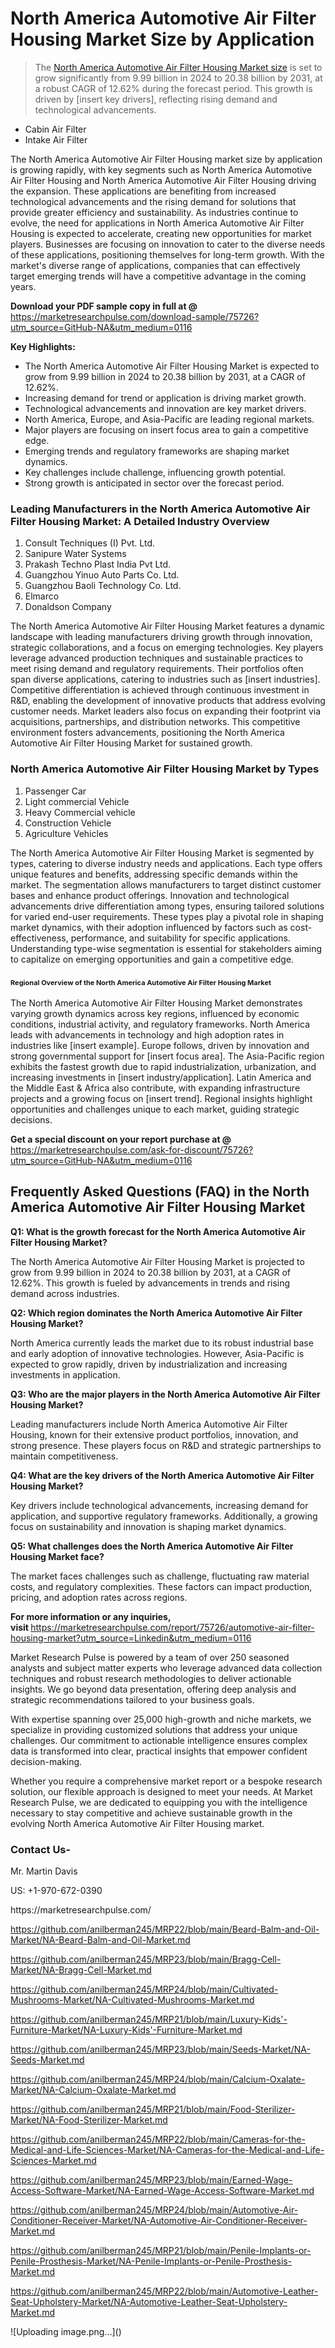 <h1>North America Automotive Air Filter Housing Market&nbsp;Size by Application</h1><blockquote><p>The <a href="https://marketresearchpulse.com/download-sample/75726?utm_source=GitHub-NA&amp;utm_medium=0116">North America Automotive Air Filter Housing Market size</a> is set to grow significantly from 9.99 billion in 2024 to 20.38 billion by 2031, at a robust CAGR of 12.62% during the forecast period. This growth is driven by [insert key drivers], reflecting rising demand and technological advancements.</p></blockquote><ul><li>Cabin Air Filter<li> Intake Air Filter</li></ul><p>The North America Automotive Air Filter Housing market size by application is growing rapidly, with key segments such as North America Automotive Air Filter Housing and North America Automotive Air Filter Housing driving the expansion. These applications are benefiting from increased technological advancements and the rising demand for solutions that provide greater efficiency and sustainability. As industries continue to evolve, the need for applications in North America Automotive Air Filter Housing is expected to accelerate, creating new opportunities for market players. Businesses are focusing on innovation to cater to the diverse needs of these applications, positioning themselves for long-term growth. With the market's diverse range of applications, companies that can effectively target emerging trends will have a competitive advantage in the coming years.</p><p><strong>Download your PDF sample copy in full at @ </strong><a href="https://marketresearchpulse.com/download-sample/75726?utm_source=GitHub-NA&amp;utm_medium=0116">https://marketresearchpulse.com/download-sample/75726?utm_source=GitHub-NA&amp;utm_medium=0116</a></p><p><strong>Key Highlights: </strong></p><ul><li>The North America Automotive Air Filter Housing Market is expected to grow from 9.99 billion in 2024 to 20.38 billion by 2031, at a CAGR of 12.62%.</li><li>Increasing demand for trend or application is driving market growth.</li><li>Technological advancements and innovation are key market drivers.</li><li>North America, Europe, and Asia-Pacific are leading regional markets.</li><li>Major players are focusing on insert focus area to gain a competitive edge.</li><li>Emerging trends and regulatory frameworks are shaping market dynamics.</li><li>Key challenges include challenge, influencing growth potential.</li><li>Strong growth is anticipated in sector over the forecast period.</li></ul><h3>Leading Manufacturers in the North America Automotive Air Filter Housing Market: A Detailed Industry Overview</h3><ol><li>Consult Techniques (I) Pvt. Ltd.</li><li>Sanipure Water Systems</li><li>Prakash Techno Plast India Pvt Ltd.</li><li>Guangzhou Yinuo Auto Parts Co. Ltd.</li><li>Guangzhou Baoli Technology Co. Ltd.</li><li>Elmarco</li><li>Donaldson Company</li></ol><div class="flex max-w-full flex-col flex-grow"><div class="min-h-8 text-message flex w-full flex-col items-end gap-2 whitespace-normal break-words [.text-message+&amp;]:mt-5" dir="auto" data-message-author-role="assistant" data-message-id="fd8432e4-4910-450d-b182-61b7bfb0a01f" data-message-model-slug="gpt-4o"><div class="flex w-full flex-col gap-1 empty:hidden first:pt-[3px]"><div class="markdown prose w-full break-words dark:prose-invert light"><p>The North America Automotive Air Filter Housing Market features a dynamic landscape with leading manufacturers driving growth through innovation, strategic collaborations, and a focus on emerging technologies. Key players leverage advanced production techniques and sustainable practices to meet rising demand and regulatory requirements. Their portfolios often span diverse applications, catering to industries such as [insert industries]. Competitive differentiation is achieved through continuous investment in R&amp;D, enabling the development of innovative products that address evolving customer needs. Market leaders also focus on expanding their footprint via acquisitions, partnerships, and distribution networks. This competitive environment fosters advancements, positioning the North America Automotive Air Filter Housing Market for sustained growth.</p></div></div></div></div><h3>North America Automotive Air Filter Housing Market by Types</h3><ol><li>Passenger Car<li> Light commercial Vehicle<li> Heavy Commercial vehicle<li> Construction Vehicle<li> Agriculture Vehicles</li></ol><div class="flex max-w-full flex-col flex-grow"><div class="min-h-8 text-message flex w-full flex-col items-end gap-2 whitespace-normal break-words [.text-message+&amp;]:mt-5" dir="auto" data-message-author-role="assistant" data-message-id="084470be-0bb7-4664-bddf-5156b4f41249" data-message-model-slug="gpt-4o-mini"><div class="flex w-full flex-col gap-1 empty:hidden first:pt-[3px]"><div class="markdown prose w-full break-words dark:prose-invert light"><p>The North America Automotive Air Filter Housing Market is segmented by types, catering to diverse industry needs and applications. Each type offers unique features and benefits, addressing specific demands within the market. The segmentation allows manufacturers to target distinct customer bases and enhance product offerings. Innovation and technological advancements drive differentiation among types, ensuring tailored solutions for varied end-user requirements. These types play a pivotal role in shaping market dynamics, with their adoption influenced by factors such as cost-effectiveness, performance, and suitability for specific applications. Understanding type-wise segmentation is essential for stakeholders aiming to capitalize on emerging opportunities and gain a competitive edge.</p></div></div></div></div><h3><span style="font-size: 11px;">Regional Overview of the North America Automotive Air Filter Housing Market</span></h3><div class="flex max-w-full flex-col flex-grow"><div class="min-h-8 text-message flex w-full flex-col items-end gap-2 whitespace-normal break-words [.text-message+&amp;]:mt-5" dir="auto" data-message-author-role="assistant" data-message-id="e9038762-ce64-4e30-91c9-9bd413514231" data-message-model-slug="gpt-4o-mini"><div class="flex w-full flex-col gap-1 empty:hidden first:pt-[3px]"><div class="markdown prose w-full break-words dark:prose-invert light"><p>The North America Automotive Air Filter Housing Market demonstrates varying growth dynamics across key regions, influenced by economic conditions, industrial activity, and regulatory frameworks. North America leads with advancements in technology and high adoption rates in industries like [insert example]. Europe follows, driven by innovation and strong governmental support for [insert focus area]. The Asia-Pacific region exhibits the fastest growth due to rapid industrialization, urbanization, and increasing investments in [insert industry/application]. Latin America and the Middle East &amp; Africa also contribute, with expanding infrastructure projects and a growing focus on [insert trend]. Regional insights highlight opportunities and challenges unique to each market, guiding strategic decisions.</p></div></div></div></div><p><strong>Get a special discount on your report purchase at @ </strong><a href="https://marketresearchpulse.com/ask-for-discount/75726?utm_source=GitHub-NA&amp;utm_medium=0116">https://marketresearchpulse.com/ask-for-discount/75726?utm_source=GitHub-NA&amp;utm_medium=0116</a></p><h2>Frequently Asked Questions (FAQ) in the North America Automotive Air Filter Housing Market</h2><p><strong>Q1: What is the growth forecast for the North America Automotive Air Filter Housing Market?</strong></p><p>The North America Automotive Air Filter Housing Market is projected to grow from 9.99 billion in 2024 to 20.38 billion by 2031, at a CAGR of 12.62%. This growth is fueled by advancements in trends and rising demand across industries.</p><p><strong>Q2: Which region dominates the North America Automotive Air Filter Housing Market?</strong></p><p>North America currently leads the market due to its robust industrial base and early adoption of innovative technologies. However, Asia-Pacific is expected to grow rapidly, driven by industrialization and increasing investments in application.</p><p><strong>Q3: Who are the major players in the North America Automotive Air Filter Housing Market?</strong></p><p>Leading manufacturers include North America Automotive Air Filter Housing, known for their extensive product portfolios, innovation, and strong presence. These players focus on R&amp;D and strategic partnerships to maintain competitiveness.</p><p><strong>Q4: What are the key drivers of the North America Automotive Air Filter Housing Market?</strong></p><p>Key drivers include technological advancements, increasing demand for application, and supportive regulatory frameworks. Additionally, a growing focus on sustainability and innovation is shaping market dynamics.</p><p><strong>Q5: What challenges does the North America Automotive Air Filter Housing Market face?</strong></p><p>The market faces challenges such as challenge, fluctuating raw material costs, and regulatory complexities. These factors can impact production, pricing, and adoption rates across regions.</p><p><strong>For more information or any inquiries, visit&nbsp;</strong><a href="https://marketresearchpulse.com/report/75726/automotive-air-filter-housing-market?utm_source=Linkedin&utm_medium=0116">https://marketresearchpulse.com/report/75726/automotive-air-filter-housing-market?utm_source=Linkedin&utm_medium=0116</a></p><p>Market Research Pulse is powered by a team of over 250 seasoned analysts and subject matter experts who leverage advanced data collection techniques and robust research methodologies to deliver actionable insights. We go beyond data presentation, offering deep analysis and strategic recommendations tailored to your business goals.</p><p>With expertise spanning over 25,000 high-growth and niche markets, we specialize in providing customized solutions that address your unique challenges. Our commitment to actionable intelligence ensures complex data is transformed into clear, practical insights that empower confident decision-making.</p><p>Whether you require a comprehensive market report or a bespoke research solution, our flexible approach is designed to meet your needs. At Market Research Pulse, we are dedicated to equipping you with the intelligence necessary to stay competitive and achieve sustainable growth in the evolving North America Automotive Air Filter Housing market.</p><h3><strong>Contact Us-</strong></h3><p>Mr. Martin Davis</p><p>US: +1-970-672-0390</p><p>https://marketresearchpulse.com/</p><p><a href="https://github.com/anilberman245/MRP22/blob/main/Beard-Balm-and-Oil-Market/NA-Beard-Balm-and-Oil-Market.md">https://github.com/anilberman245/MRP22/blob/main/Beard-Balm-and-Oil-Market/NA-Beard-Balm-and-Oil-Market.md</a></p><p><a href="https://github.com/anilberman245/MRP23/blob/main/Bragg-Cell-Market/NA-Bragg-Cell-Market.md">https://github.com/anilberman245/MRP23/blob/main/Bragg-Cell-Market/NA-Bragg-Cell-Market.md</a></p><p><a href="https://github.com/anilberman245/MRP24/blob/main/Cultivated-Mushrooms-Market/NA-Cultivated-Mushrooms-Market.md">https://github.com/anilberman245/MRP24/blob/main/Cultivated-Mushrooms-Market/NA-Cultivated-Mushrooms-Market.md</a></p><p><a href="https://github.com/anilberman245/MRP21/blob/main/Luxury-Kids'-Furniture-Market/NA-Luxury-Kids'-Furniture-Market.md">https://github.com/anilberman245/MRP21/blob/main/Luxury-Kids'-Furniture-Market/NA-Luxury-Kids'-Furniture-Market.md</a></p><p><a href="https://github.com/anilberman245/MRP23/blob/main/Seeds-Market/NA-Seeds-Market.md">https://github.com/anilberman245/MRP23/blob/main/Seeds-Market/NA-Seeds-Market.md</a></p><p><a href="https://github.com/anilberman245/MRP24/blob/main/Calcium-Oxalate-Market/NA-Calcium-Oxalate-Market.md">https://github.com/anilberman245/MRP24/blob/main/Calcium-Oxalate-Market/NA-Calcium-Oxalate-Market.md</a></p><p><a href="https://github.com/anilberman245/MRP21/blob/main/Food-Sterilizer-Market/NA-Food-Sterilizer-Market.md">https://github.com/anilberman245/MRP21/blob/main/Food-Sterilizer-Market/NA-Food-Sterilizer-Market.md</a></p><p><a href="https://github.com/anilberman245/MRP22/blob/main/Cameras-for-the-Medical-and-Life-Sciences-Market/NA-Cameras-for-the-Medical-and-Life-Sciences-Market.md">https://github.com/anilberman245/MRP22/blob/main/Cameras-for-the-Medical-and-Life-Sciences-Market/NA-Cameras-for-the-Medical-and-Life-Sciences-Market.md</a></p><p><a href="https://github.com/anilberman245/MRP23/blob/main/Earned-Wage-Access-Software-Market/NA-Earned-Wage-Access-Software-Market.md">https://github.com/anilberman245/MRP23/blob/main/Earned-Wage-Access-Software-Market/NA-Earned-Wage-Access-Software-Market.md</a></p><p><a href="https://github.com/anilberman245/MRP24/blob/main/Automotive-Air-Conditioner-Receiver-Market/NA-Automotive-Air-Conditioner-Receiver-Market.md">https://github.com/anilberman245/MRP24/blob/main/Automotive-Air-Conditioner-Receiver-Market/NA-Automotive-Air-Conditioner-Receiver-Market.md</a></p><p><a href="https://github.com/anilberman245/MRP21/blob/main/Penile-Implants-or-Penile-Prosthesis-Market/NA-Penile-Implants-or-Penile-Prosthesis-Market.md">https://github.com/anilberman245/MRP21/blob/main/Penile-Implants-or-Penile-Prosthesis-Market/NA-Penile-Implants-or-Penile-Prosthesis-Market.md</a></p><p><a href="https://github.com/anilberman245/MRP22/blob/main/Automotive-Leather-Seat-Upholstery-Market/NA-Automotive-Leather-Seat-Upholstery-Market.md">https://github.com/anilberman245/MRP22/blob/main/Automotive-Leather-Seat-Upholstery-Market/NA-Automotive-Leather-Seat-Upholstery-Market.md</a></p>
![Uploading image.png…]()
